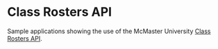 # Class Rosters API
Sample applications showing the use of the McMaster University
[Class Rosters API](https://developer.api.mcmaster.ca/api-details#api=class-rosters).
